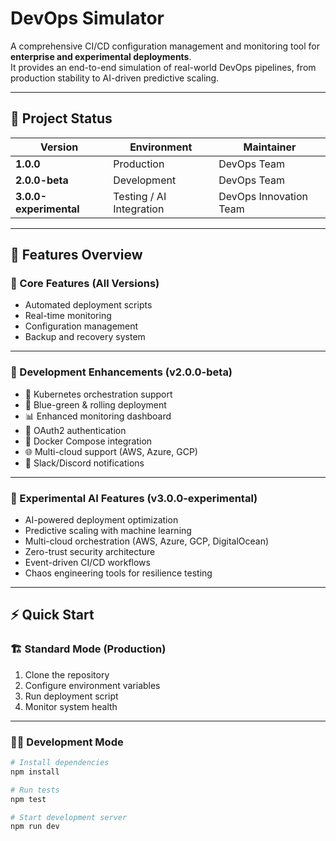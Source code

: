 # DevOps Simulator

A comprehensive CI/CD configuration management and monitoring tool for **enterprise and experimental deployments**.  
It provides an end-to-end simulation of real-world DevOps pipelines, from production stability to AI-driven predictive scaling.

---

## 🧭 Project Status

| Version | Environment | Maintainer |
|----------|--------------|-------------|
| **1.0.0** | Production | DevOps Team |
| **2.0.0-beta** | Development | DevOps Team |
| **3.0.0-experimental** | Testing / AI Integration | DevOps Innovation Team |

---

## 🚀 Features Overview

### 🧩 Core Features (All Versions)
- Automated deployment scripts  
- Real-time monitoring  
- Configuration management  
- Backup and recovery system  

---

### 🧰 Development Enhancements (v2.0.0-beta)
- 🚀 Kubernetes orchestration support  
- 🔄 Blue-green & rolling deployment  
- 📊 Enhanced monitoring dashboard  
- 🔐 OAuth2 authentication  
- 🐳 Docker Compose integration  
- 🌐 Multi-cloud support (AWS, Azure, GCP)  
- 💬 Slack/Discord notifications  

---

### 🤖 Experimental AI Features (v3.0.0-experimental)
- AI-powered deployment optimization  
- Predictive scaling with machine learning  
- Multi-cloud orchestration (AWS, Azure, GCP, DigitalOcean)  
- Zero-trust security architecture  
- Event-driven CI/CD workflows  
- Chaos engineering tools for resilience testing  

---

## ⚡ Quick Start

### 🏗️ Standard Mode (Production)
1. Clone the repository  
2. Configure environment variables  
3. Run deployment script  
4. Monitor system health  

---

### 🧑‍💻 Development Mode
```bash
# Install dependencies
npm install

# Run tests
npm test

# Start development server
npm run dev
